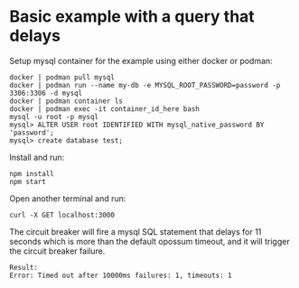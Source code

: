 # Basic example with a query that delays


Setup mysql container for the example using either docker or podman:
```
docker | podman pull mysql
docker | podman run --name my-db -e MYSQL_ROOT_PASSWORD=password -p 3306:3306 -d mysql
docker | podman container ls
docker | podman exec -it container_id_here bash
mysql -u root -p mysql
mysql> ALTER USER root IDENTIFIED WITH mysql_native_password BY 'password';
mysql> create database test;
```

Install and run:
```
npm install
npm start
```

Open another terminal and run:
```
curl -X GET localhost:3000
```

The circuit breaker will fire a mysql SQL statement that delays for 11 seconds
which is more than the default opossum timeout, and it will trigger
the circuit breaker failure.

```
Result:
Error: Timed out after 10000ms failures: 1, timeouts: 1
```

